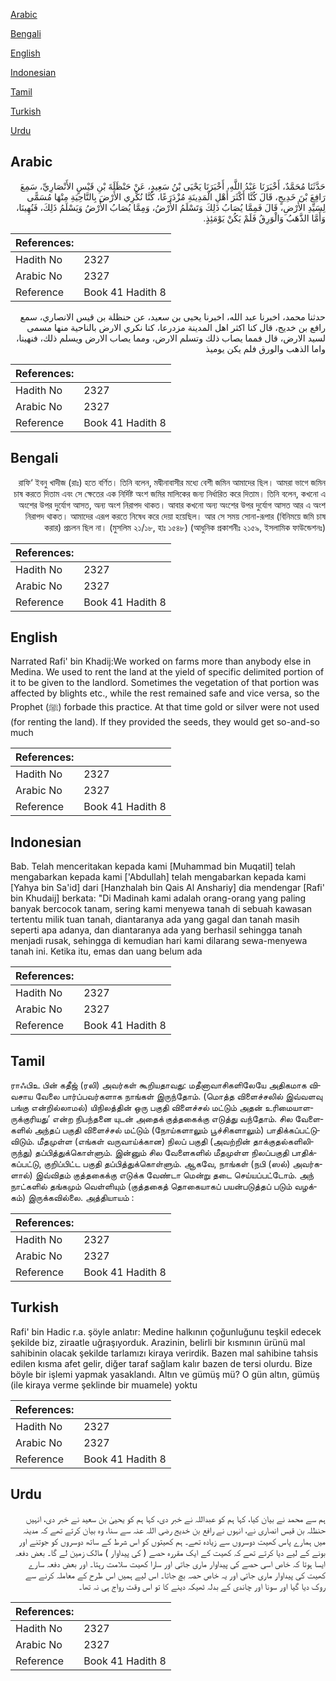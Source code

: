 [Arabic](#arabic)

[Bengali](#bengali)

[English](#english)

[Indonesian](#indonesian)

[Tamil](#tamil)

[Turkish](#turkish)

[Urdu](#urdu)

## Arabic


<div dir="rtl" lang="ar" style={{fontSize:'larger',backgroundColor:'#f8f9fa',padding:20}}>
حَدَّثَنَا مُحَمَّدٌ، أَخْبَرَنَا عَبْدُ اللَّهِ، أَخْبَرَنَا يَحْيَى بْنُ سَعِيدٍ، عَنْ حَنْظَلَةَ بْنِ قَيْسٍ الأَنْصَارِيِّ، سَمِعَ رَافِعَ بْنَ خَدِيجٍ، قَالَ كُنَّا أَكْثَرَ أَهْلِ الْمَدِينَةِ مُزْدَرَعًا، كُنَّا نُكْرِي الأَرْضَ بِالنَّاحِيَةِ مِنْهَا مُسَمًّى لِسَيِّدِ الأَرْضِ، قَالَ فَمِمَّا يُصَابُ ذَلِكَ وَتَسْلَمُ الأَرْضُ، وَمِمَّا يُصَابُ الأَرْضُ وَيَسْلَمُ ذَلِكَ، فَنُهِينَا، وَأَمَّا الذَّهَبُ وَالْوَرِقُ فَلَمْ يَكُنْ يَوْمَئِذٍ‏.‏
</div>
<div style={{backgroundColor:'#f8f9fa',padding:20, marginBottom: 10}}><table> <thead> <tr> <th>References:</th> <th></th> </tr> </thead> <tbody><tr><td>Hadith No</td><td>2327</td></tr><tr><td>Arabic No</td><td>2327</td></tr><tr><td>Reference</td><td>Book 41 Hadith 8</td></tr></tbody></table></div>


<div dir="rtl" lang="ar" style={{fontSize:'larger',backgroundColor:'#f8f9fa',padding:20}}>
حدثنا محمد، اخبرنا عبد الله، اخبرنا يحيى بن سعيد، عن حنظلة بن قيس الانصاري، سمع رافع بن خديج، قال كنا اكثر اهل المدينة مزدرعا، كنا نكري الارض بالناحية منها مسمى لسيد الارض، قال فمما يصاب ذلك وتسلم الارض، ومما يصاب الارض ويسلم ذلك، فنهينا، واما الذهب والورق فلم يكن يوميذ
</div>
<div style={{backgroundColor:'#f8f9fa',padding:20, marginBottom: 10}}><table> <thead> <tr> <th>References:</th> <th></th> </tr> </thead> <tbody><tr><td>Hadith No</td><td>2327</td></tr><tr><td>Arabic No</td><td>2327</td></tr><tr><td>Reference</td><td>Book 41 Hadith 8</td></tr></tbody></table></div>

## Bengali


<div dir="rtl" lang="bn" style={{fontSize:'larger',backgroundColor:'#f8f9fa',padding:20}}>
রাফি‘ ইবনু খাদীজ (রাঃ) হতে বর্ণিত। তিনি বলেন, মদ্বীনাবাসীর মধ্যে বেশী জমিন আমাদের ছিল। আমরা ভাগে জমিন চাষ করতে দিতাম এবং সে ক্ষেতের এক নির্দিষ্ট অংশ জমির মালিকের জন্য নির্ধারিত করে দিতাম। তিনি বলেন, কখনো এ অংশের উপর দুর্যোগ আসত, অন্য অংশ নিরাপদ থাকত। আবার কখনো অন্য অংশের উপর দুর্যোগ আসত আর এ অংশ নিরাপদ থাকত। আমাদের এরূপ করতে নিষেধ করে দেয়া হয়েছিল। আর সে সময় সোনা-রূপার (বিনিময়ে জমি চাষ করার) প্রচলন ছিল না। (মুসলিম ২১/১৮, হাঃ ১৫৪৮) (আধুনিক প্রকাশনীঃ ২১৫৯, ইসলামিক ফাউন্ডেশনঃ)
</div>
<div style={{backgroundColor:'#f8f9fa',padding:20, marginBottom: 10}}><table> <thead> <tr> <th>References:</th> <th></th> </tr> </thead> <tbody><tr><td>Hadith No</td><td>2327</td></tr><tr><td>Arabic No</td><td>2327</td></tr><tr><td>Reference</td><td>Book 41 Hadith 8</td></tr></tbody></table></div>

## English


<div dir="ltr" lang="en" style={{fontSize:'larger',backgroundColor:'#f8f9fa',padding:20}}>
Narrated Rafi' bin Khadij:We worked on farms more than anybody else in Medina. We used to rent the land at the yield of specific delimited portion of it to be given to the landlord. Sometimes the vegetation of that portion was affected by blights etc., while the rest remained safe and vice versa, so the Prophet (ﷺ) forbade this practice. At that time gold or silver were not used (for renting the land). If they provided the seeds, they would get so-and-so much
</div>
<div style={{backgroundColor:'#f8f9fa',padding:20, marginBottom: 10}}><table> <thead> <tr> <th>References:</th> <th></th> </tr> </thead> <tbody><tr><td>Hadith No</td><td>2327</td></tr><tr><td>Arabic No</td><td>2327</td></tr><tr><td>Reference</td><td>Book 41 Hadith 8</td></tr></tbody></table></div>

## Indonesian


<div dir="ltr" lang="id" style={{fontSize:'larger',backgroundColor:'#f8f9fa',padding:20}}>
Bab. Telah menceritakan kepada kami [Muhammad bin Muqatil] telah mengabarkan kepada kami ['Abdullah] telah mengabarkan kepada kami [Yahya bin Sa'id] dari [Hanzhalah bin Qais Al Anshariy] dia mendengar [Rafi' bin Khudaij] berkata: "Di Madinah kami adalah orang-orang yang paling banyak bercocok tanam, sering kami menyewa tanah di sebuah kawasan tertentu milik tuan tanah, diantaranya ada yang gagal dan tanah masih seperti apa adanya, dan diantaranya ada yang berhasil sehingga tanah menjadi rusak, sehingga di kemudian hari kami dilarang sewa-menyewa tanah ini. Ketika itu, emas dan uang belum ada
</div>
<div style={{backgroundColor:'#f8f9fa',padding:20, marginBottom: 10}}><table> <thead> <tr> <th>References:</th> <th></th> </tr> </thead> <tbody><tr><td>Hadith No</td><td>2327</td></tr><tr><td>Arabic No</td><td>2327</td></tr><tr><td>Reference</td><td>Book 41 Hadith 8</td></tr></tbody></table></div>

## Tamil


<div dir="ltr" lang="ta" style={{fontSize:'larger',backgroundColor:'#f8f9fa',padding:20}}>
ராஃபிஉ பின் கதீஜ் (ரலி) அவர்கள் கூறியதாவது: மதீனாவாசிகளிலேயே அதிகமாக விவசாய வேலை பார்ப்பவர்களாக நாங்கள் இருந்தோம். (மொத்த விளைச்சலில் இவ்வளவு பங்கு என்றில்லாமல்) யிநிலத்தின் ஒரு பகுதி விளைச்சல் மட்டும் அதன் உரிமையாளருக்குரியது’ என்ற நிபந்தனை யுடன் அதைக் குத்தகைக்கு எடுத்து வந்தோம். சில வேளைகளில் அந்தப் பகுதி விளைச்சல் மட்டும் (நோய்களாலும் பூச்சிகளாலும்) பாதிக்கப்பட்டுவிடும். மீதமுள்ள (எங்கள் வருவாய்க்கான) நிலப் பகுதி (அவற்றின் தாக்குதல்களிலிருந்து) தப்பித்துக்கொள்ளும். இன்னும் சில வேளைகளில் மீதமுள்ள நிலப்பகுதி பாதிக்கப்பட்டு, குறிப்பிட்ட பகுதி தப்பித்துக்கொள்ளும். ஆகவே, நாங்கள் (நபி (ஸல்) அவர்களால்) இவ்விதம் குத்தகைக்கு எடுக்க வேண்டா மென்று தடை செய்யப்பட்டோம். அந் நாட்களில் தங்கமும் வெள்ளியும் (குத்தகைத் தொகையாகப் பயன்படுத்தப் படும் வழக்கம்) இருக்கவில்லை. அத்தியாயம் :
</div>
<div style={{backgroundColor:'#f8f9fa',padding:20, marginBottom: 10}}><table> <thead> <tr> <th>References:</th> <th></th> </tr> </thead> <tbody><tr><td>Hadith No</td><td>2327</td></tr><tr><td>Arabic No</td><td>2327</td></tr><tr><td>Reference</td><td>Book 41 Hadith 8</td></tr></tbody></table></div>

## Turkish


<div dir="ltr" lang="tr" style={{fontSize:'larger',backgroundColor:'#f8f9fa',padding:20}}>
Rafi' bin Hadic r.a. şöyle anlatır: Medine halkının çoğunluğunu teşkil edecek şekilde biz, ziraatle uğraşıyorduk. Arazinin, belirli bir kısmının ürünü mal sahibinin olacak şekilde tarlamızı kiraya verirdik. Bazen mal sahibine tahsis edilen kısma afet gelir, diğer taraf sağlam kalır bazen de tersi olurdu. Bize böyle bir işlemi yapmak yasaklandı. Altın ve gümüş mü? O gün altın, gümüş (ile kiraya verme şeklinde bir muamele) yoktu
</div>
<div style={{backgroundColor:'#f8f9fa',padding:20, marginBottom: 10}}><table> <thead> <tr> <th>References:</th> <th></th> </tr> </thead> <tbody><tr><td>Hadith No</td><td>2327</td></tr><tr><td>Arabic No</td><td>2327</td></tr><tr><td>Reference</td><td>Book 41 Hadith 8</td></tr></tbody></table></div>

## Urdu


<div dir="rtl" lang="ur" style={{fontSize:'larger',backgroundColor:'#f8f9fa',padding:20}}>
ہم سے محمد نے بیان کیا، کہا ہم کو عبداللہ نے خبر دی، کہا ہم کو یحییٰ بن سعید نے خبر دی، انہیں حنظلہ بن قیس انصاری نے، انہوں نے رافع بن خدیج رضی اللہ عنہ سے سنا، وہ بیان کرتے تھے کہ مدینہ میں ہمارے پاس کھیت دوسروں سے زیادہ تھے۔ ہم کھیتوں کو اس شرط کے ساتھ دوسروں کو جوتنے اور بونے کے لیے دیا کرتے تھے کہ کھیت کے ایک مقررہ حصے ( کی پیداوار ) مالک زمین لے گا۔ بعض دفعہ ایسا ہوتا کہ خاص اسی حصے کی پیداوار ماری جاتی اور سارا کھیت سلامت رہتا۔ اور بعض دفعہ سارے کھیت کی پیداوار ماری جاتی اور یہ خاص حصہ بچ جاتا۔ اس لیے ہمیں اس طرح کے معاملہ کرنے سے روک دیا گیا اور سونا اور چاندی کے بدلہ ٹھیکہ دینے کا تو اس وقت رواج ہی نہ تھا۔
</div>
<div style={{backgroundColor:'#f8f9fa',padding:20, marginBottom: 10}}><table> <thead> <tr> <th>References:</th> <th></th> </tr> </thead> <tbody><tr><td>Hadith No</td><td>2327</td></tr><tr><td>Arabic No</td><td>2327</td></tr><tr><td>Reference</td><td>Book 41 Hadith 8</td></tr></tbody></table></div>